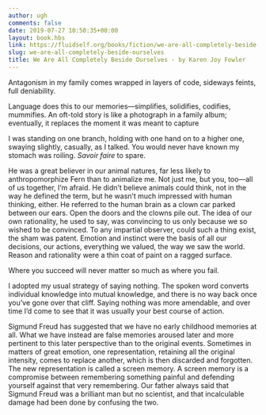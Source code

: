```yaml
---
author: ugh
comments: false
date: 2019-07-27 10:50:35+00:00
layout: book.hbs
link: https://fluidself.org/books/fiction/we-are-all-completely-beside-ourselves/
slug: we-are-all-completely-beside-ourselves
title: We Are All Completely Beside Ourselves - by Karen Joy Fowler
---
```


Antagonism in my family comes wrapped in layers of code, sideways feints, full deniability.

Language does this to our memories—simplifies, solidifies, codifies, mummifies. An oft-told story is like a photograph in a family album; eventually, it replaces the moment it was meant to capture

I was standing on one branch, holding with one hand on to a higher one, swaying slightly, casually, as I talked. You would never have known my stomach was roiling. _Savoir faire_ to spare.

He was a great believer in our animal natures, far less likely to anthropomorphize Fern than to animalize me. Not just me, but you, too—all of us together, I’m afraid. He didn’t believe animals could think, not in the way he defined the term, but he wasn’t much impressed with human thinking, either. He referred to the human brain as a clown car parked between our ears. Open the doors and the clowns pile out. The idea of our own rationality, he used to say, was convincing to us only because we so wished to be convinced. To any impartial observer, could such a thing exist, the sham was patent. Emotion and instinct were the basis of all our decisions, our actions, everything we valued, the way we saw the world. Reason and rationality were a thin coat of paint on a ragged surface.

Where you succeed will never matter so much as where you fail.

I adopted my usual strategy of saying nothing. The spoken word converts individual knowledge into mutual knowledge, and there is no way back once you’ve gone over that cliff. Saying nothing was more amendable, and over time I’d come to see that it was usually your best course of action.

Sigmund Freud has suggested that we have no early childhood memories at all. What we have instead are false memories aroused later and more pertinent to this later perspective than to the original events. Sometimes in matters of great emotion, one representation, retaining all the original intensity, comes to replace another, which is then discarded and forgotten. The new representation is called a screen memory. A screen memory is a compromise between remembering something painful and defending yourself against that very remembering. Our father always said that Sigmund Freud was a brilliant man but no scientist, and that incalculable damage had been done by confusing the two.
